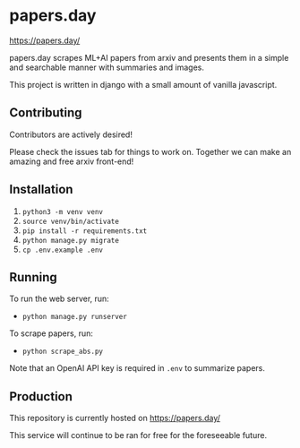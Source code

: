 # papers.day
https://papers.day/

papers.day scrapes ML+AI papers from arxiv and presents them in a simple and searchable manner with summaries and images.

This project is written in django with a small amount of vanilla javascript.

## Contributing
Contributors are actively desired!

Please check the issues tab for things to work on. 
Together we can make an amazing and free arxiv front-end!


## Installation
1. `python3 -m venv venv`
2. `source venv/bin/activate`
3. `pip install -r requirements.txt`
4. `python manage.py migrate`
5. `cp .env.example .env`

## Running
To run the web server, run:
- `python manage.py runserver`

To scrape papers, run:
- `python scrape_abs.py`

Note that an OpenAI API key is required in `.env` to summarize papers.


## Production
This repository is currently hosted on https://papers.day/

This service will continue to be ran for free for the foreseeable future.